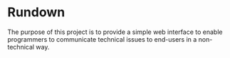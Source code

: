 # Rundown

The purpose of this project is to provide a simple web interface to enable programmers to communicate technical issues to end-users in a non-technical way.
